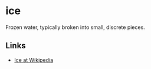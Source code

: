 # ice

Frozen water, typically broken into small, discrete pieces.

## Links

- [Ice at Wikipedia](https://en.wikipedia.org/wiki/Ice)